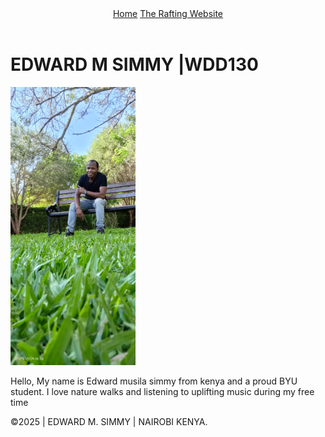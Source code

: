 <!DOCTYPE html>
<html lang="en">
<head>
    <meta charset="UTF-8">
    <meta name="viewport" content="width=device-width, initial-scale=1.0">
    <title>EDWARD M SIMMY |WDD 130 </title>
</head>
<body>
    <header> 
    <nav>
    <a href="#">Home</a> 
     <a href="wwr/">The Rafting Website</a> 
    </nav>
    </header>
    <main>
        <h1>EDWARD M SIMMY |WDD130 </h1>
        <img src="images/profile.jpg" alt="MY NAME IS EDWARD SIMMY" width="200">
        <p>Hello, My name is Edward musila simmy from kenya and a proud BYU student. I love nature walks and listening to uplifting music during my free time </p>
    </main> 
    <footer>
        <p>&copy;2025 | EDWARD M. SIMMY | NAIROBI KENYA.</p>
    </footer> 
</body>
</html>
